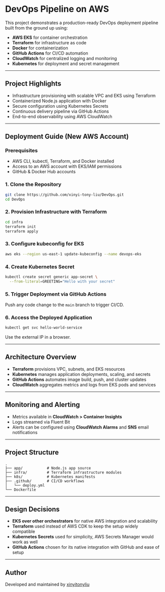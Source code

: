 # DevOps Pipeline on AWS
This project demonstrates a production-ready DevOps deployment pipeline built from the ground up using:
- **AWS EKS** for container orchestration
- **Terraform** for infrastructure as code
- **Docker** for containerization
- **GitHub Actions** for CI/CD automation
- **CloudWatch** for centralized logging and monitoring
- **Kubernetes** for deployment and secret management

---

## Project Highlights
- Infrastructure provisioning with scalable VPC and EKS using Terraform
- Containerized Node.js application with Docker
- Secure configuration using Kubernetes Secrets
- Continuous delivery pipeline via GitHub Actions
- End-to-end observability using AWS CloudWatch

---

## Deployment Guide (New AWS Account)

### Prerequisites
- AWS CLI, kubectl, Terraform, and Docker installed
- Access to an AWS account with EKS/IAM permissions
- GitHub & Docker Hub accounts

### 1. Clone the Repository
```bash
git clone https://github.com/xinyi-tony-liu/DevOps.git
cd DevOps
```

### 2. Provision Infrastructure with Terraform
```bash
cd infra
terraform init
terraform apply
```

### 3. Configure kubeconfig for EKS
```bash
aws eks --region us-east-1 update-kubeconfig --name devops-eks
```

### 4. Create Kubernetes Secret
```bash
kubectl create secret generic app-secret \
  --from-literal=GREETING="Hello with your secret"
```

### 5. Trigger Deployment via GitHub Actions
Push any code change to the `main` branch to trigger CI/CD.

### 6. Access the Deployed Application
```bash
kubectl get svc hello-world-service
```
Use the external IP in a browser.

---

## Architecture Overview
- **Terraform** provisions VPC, subnets, and EKS resources
- **Kubernetes** manages application deployments, scaling, and secrets
- **GitHub Actions** automates image build, push, and cluster updates
- **CloudWatch** aggregates metrics and logs from EKS pods and services

---

## Monitoring and Alerting
- Metrics available in **CloudWatch > Container Insights**
- Logs streamed via Fluent Bit
- Alerts can be configured using **CloudWatch Alarms** and **SNS** email notifications

---

## Project Structure
```
.
├── app/           # Node.js app source
├── infra/         # Terraform infrastructure modules
├── k8s/           # Kubernetes manifests
├── .github/       # CI/CD workflows
│   └── deploy.yml
└── Dockerfile
```

---

## Design Decisions

- **EKS over other orchestrators** for native AWS integration and scalability
- **Terraform** used instead of AWS CDK to keep the setup widely compatible
- **Kubernetes Secrets** used for simplicity, AWS Secrets Manager would work as well
- **GitHub Actions** chosen for its native integration with GitHub and ease of setup

---

## Author
Developed and maintained by [xinyitonyliu](https://github.com/xinyi-tony-liu)